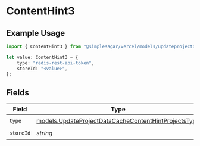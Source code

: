 # ContentHint3

## Example Usage

```typescript
import { ContentHint3 } from "@simplesagar/vercel/models/updateprojectdatacacheop.js";

let value: ContentHint3 = {
    type: "redis-rest-api-token",
    storeId: "<value>",
};
```

## Fields

| Field                                                                                                              | Type                                                                                                               | Required                                                                                                           | Description                                                                                                        |
| ------------------------------------------------------------------------------------------------------------------ | ------------------------------------------------------------------------------------------------------------------ | ------------------------------------------------------------------------------------------------------------------ | ------------------------------------------------------------------------------------------------------------------ |
| `type`                                                                                                             | [models.UpdateProjectDataCacheContentHintProjectsType](../models/updateprojectdatacachecontenthintprojectstype.md) | :heavy_check_mark:                                                                                                 | N/A                                                                                                                |
| `storeId`                                                                                                          | *string*                                                                                                           | :heavy_check_mark:                                                                                                 | N/A                                                                                                                |